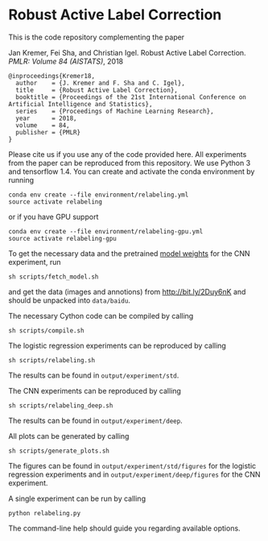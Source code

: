 # Robust Active Label Correction

This is the code repository complementing the paper

Jan Kremer, Fei Sha, and Christian Igel. Robust Active Label Correction. *PMLR: Volume 84 (AISTATS)*, 2018

```
@inproceedings{Kremer18,
  author    = {J. Kremer and F. Sha and C. Igel},
  title     = {Robust Active Label Correction},
  booktitle = {Proceedings of the 21st International Conference on Artificial Intelligence and Statistics},
  series    = {Proceedings of Machine Learning Research},
  year      = 2018,
  volume    = 84,
  publisher = {PMLR}
}
```

Please cite us if you use any of the code provided here. All experiments from the paper can be reproduced from this repository. We use Python 3 and tensorflow 1.4. You can create and activate the conda environment by running

```
conda env create --file environment/relabeling.yml
source activate relabeling
```

or if you have GPU support

```
conda env create --file environment/relabeling-gpu.yml
source activate relabeling-gpu
```

To get the necessary data and the pretrained [model weights](http://www.cs.toronto.edu/~guerzhoy/tf_alexnet/) for the CNN experiment, run

```
sh scripts/fetch_model.sh
```

and get the data (images and annotions) from http://bit.ly/2Duy6nK and should be unpacked into ```data/baidu```.

The necessary Cython code can be compiled by calling

```
sh scripts/compile.sh
```

The logistic regression experiments can be reproduced by calling

```
sh scripts/relabeling.sh
```

The results can be found in ```output/experiment/std```.

The CNN experiments can be reproduced by calling

```
sh scripts/relabeling_deep.sh
```

The results can be found in ```output/experiment/deep```.

All plots can be generated by calling

```
sh scripts/generate_plots.sh
```

The figures can be found in ```output/experiment/std/figures``` for the logistic regression experiments and in ```output/experiment/deep/figures``` for the CNN experiment.

A single experiment can be run by calling

```
python relabeling.py
```

The command-line help should guide you regarding available options.
